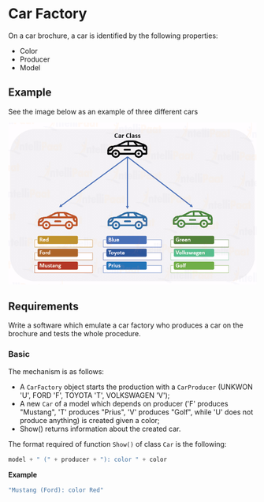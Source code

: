 # Car Factory

On a car brochure, a car is identified by the following properties:

* Color
* Producer
* Model

## Example 

See the image below as an example of three different cars

![car](car.png)

## Requirements

Write a software which emulate a car factory who produces a car on the brochure and tests the whole procedure.

### Basic

The mechanism is as follows:

 - A `CarFactory` object starts the production with a `CarProducer` (UNKWON 'U', FORD 'F', TOYOTA 'T', VOLKSWAGEN 'V');
 - A new `Car` of a model which depends on producer ('F' produces "Mustang", 'T' produces "Prius", 'V' produces "Golf", while 'U' does not produce anything) is created given a color;
 - Show() returns information about the created car.

The format required of function `Show()` of class `Car` is the following:
```c++
model + " (" + producer + "): color " + color
```
**Example**
```c++
"Mustang (Ford): color Red"
```
